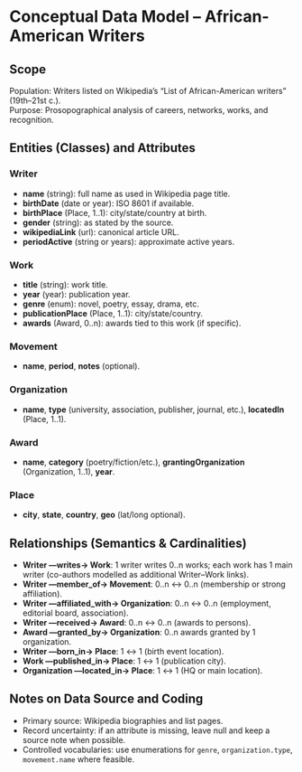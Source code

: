 # Conceptual Data Model – African-American Writers

## Scope

Population: Writers listed on Wikipedia’s “List of African-American writers” (19th–21st c.).  
Purpose: Prosopographical analysis of careers, networks, works, and recognition.

## Entities (Classes) and Attributes

### Writer

- **name** (string): full name as used in Wikipedia page title.
- **birthDate** (date or year): ISO 8601 if available.
- **birthPlace** (Place, 1..1): city/state/country at birth.
- **gender** (string): as stated by the source.
- **wikipediaLink** (url): canonical article URL.
- **periodActive** (string or years): approximate active years.

### Work

- **title** (string): work title.
- **year** (year): publication year.
- **genre** (enum): novel, poetry, essay, drama, etc.
- **publicationPlace** (Place, 1..1): city/state/country.
- **awards** (Award, 0..n): awards tied to this work (if specific).

### Movement

- **name**, **period**, **notes** (optional).

### Organization

- **name**, **type** (university, association, publisher, journal, etc.), **locatedIn** (Place, 1..1).

### Award

- **name**, **category** (poetry/fiction/etc.), **grantingOrganization** (Organization, 1..1), **year**.

### Place

- **city**, **state**, **country**, **geo** (lat/long optional).

## Relationships (Semantics & Cardinalities)

- **Writer —writes→ Work**: 1 writer writes 0..n works; each work has 1 main writer (co-authors modelled as additional Writer–Work links).
- **Writer —member_of→ Movement**: 0..n ↔ 0..n (membership or strong affiliation).
- **Writer —affiliated_with→ Organization**: 0..n ↔ 0..n (employment, editorial board, association).
- **Writer —received→ Award**: 0..n ↔ 0..n (awards to persons).
- **Award —granted_by→ Organization**: 0..n awards granted by 1 organization.
- **Writer —born_in→ Place**: 1 ↔ 1 (birth event location).
- **Work —published_in→ Place**: 1 ↔ 1 (publication city).
- **Organization —located_in→ Place**: 1 ↔ 1 (HQ or main location).

## Notes on Data Source and Coding

- Primary source: Wikipedia biographies and list pages.
- Record uncertainty: if an attribute is missing, leave null and keep a source note when possible.
- Controlled vocabularies: use enumerations for `genre`, `organization.type`, `movement.name` where feasible.
